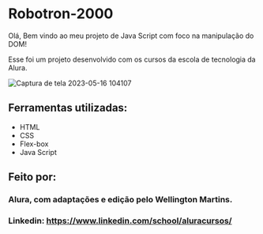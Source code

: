 # Robotron-2000
Olá, Bem vindo ao meu projeto de Java Script com foco na manipulação do DOM! 

Esse foi um projeto desenvolvido com os cursos da escola de tecnologia da Alura. 

![Captura de tela 2023-05-16 104107](https://github.com/owellmartins/projeto-robotron-2000/assets/128009490/8477026e-cc77-4be4-ac52-726c206a9124)

## Ferramentas utilizadas:
* HTML
* CSS
* Flex-box
* Java Script

## Feito por:

### Alura, com adaptações e edição pelo Wellington Martins.

### Linkedin: https://www.linkedin.com/school/aluracursos/
